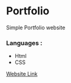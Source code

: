 # Portfolio
Simple Portfolio website

### Languages :
- Html
- CSS

[Website Link](https://eyad-zanaty.github.io/Portfolio/)
